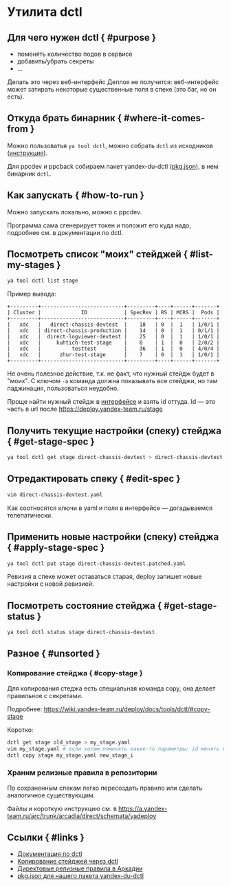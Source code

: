 # Утилита dctl

## Для чего нужен dctl { #purpose }

- поменять количество подов в сервисе
- добавить/убрать секреты
- ...

Делать это через веб-интерфейс Деплоя не получится: веб-интерфейс может затирать некоторые существенные поля в спеке (это баг, но он есть).

## Откуда брать бинарник { #where-it-comes-from }

Можно пользоватья `ya tool dctl`, можно собрать `dctl` из исходников ([инструкция](https://wiki.yandex-team.ru/deploy/docs/tools/dctl/#build)).

Для ppcdev и ppcback собираем пакет yandex-du-dctl ([pkg.json](https://a.yandex-team.ru/arc/trunk/arcadia/direct/infra/direct-utils/dctl/pkg.json)), в нем бинарник `dctl`.

## Как запускать { #how-to-run }

Можно запускать локально, можно с ppcdev. 

Программа cама сгенерирует токен и положит его куда надо, подробнее см. в документации по dctl. 

## Посмотреть список "моих" стейджей { #list-my-stages }

```sh
ya tool dctl list stage
```
Пример вывода:
```
+---------+---------------------------+---------+----+------+-------+
| Cluster |             ID            | SpecRev | RS | MCRS |  Pods |
+---------+---------------------------+---------+----+------+-------+
|   xdc   |   direct-chassis-devtest  |    18   | 0  |  1   | 1/0/1 |
|   xdc   | direct-chassis-production |    14   | 0  |  1   | 0/1/1 |
|   xdc   |  direct-logviewer-devtest |    25   | 0  |  1   | 1/0/1 |
|   xdc   |     kuhtich-test-stage    |    8    | 1  |  0   | 2/0/2 |
|   xdc   |          testtest         |    36   | 1  |  0   | 4/0/4 |
|   xdc   |      zhur-test-stage      |    7    | 0  |  1   | 1/0/1 |
+---------+---------------------------+---------+----+------+-------+
```

Не очень полезное действие, т.к. не факт, что нужный стейдж будет в "моих". 
С ключом ```-a``` команда должна показывать все стейджи, но там паджинация, пользоваться неудобно. 

Проще найти нужный стейдж в [интерфейсе](https://deploy.yandex-team.ru) и взять id оттуда. Id — это часть в url после https://deploy.yandex-team.ru/stage


## Получить текущие настройки (спеку) стейджа { #get-stage-spec }

```sh
ya tool dctl get stage direct-chassis-devtest > direct-chassis-devtest.yaml
```

## Отредактировать спеку { #edit-spec }

```sh
vim direct-chassis-devtest.yaml
```

Как соотносятся ключи в yaml и поля в интерфейсе — догадываемся телепатически. 


## Применить новые настройки (спеку) стейджа { #apply-stage-spec }

```sh
ya tool dctl put stage direct-chassis-devtest.patched.yaml
```

Ревизия в спеке может оставаться старая, deploy запишет новые настройки с новой ревизией.


## Посмотреть состояние стейджа { #get-stage-status }

```sh
ya tool dctl status stage direct-chassis-devtest
```

## Разное { #unsorted }

### Копирование стейджа { #copy-stage }

Для копирования стеджа есть специальная команда copy, она делает правильное с секретами. 

Подробнее: <https://wiki.yandex-team.ru/deploy/docs/tools/dctl/#copy-stage>

Коротко:

```sh
dctl get stage old_stage > my_stage.yaml
vim my_stage.yaml # если хотим поменять какие-то параметры; id менять не надо
dctl copy stage my_stage.yaml new_stage_i
```

### Храним релизные правила в репозитории

По сохраненным спекам легко пересоздать правило или сделать аналогичное существующим. 

Файлы и короткую инструкцию см. в <https://a.yandex-team.ru/arc/trunk/arcadia/direct/schemata/yadeploy>


## Ссылки { #links }

- [Документация по dctl](https://deploy.yandex-team.ru/docs/reference/tools/dctl)
- [Копирование стейджей через dctl](https://wiki.yandex-team.ru/deploy/docs/tools/dctl/#copy-stage)
- [Директовые релизные правила в Аркадии](https://a.yandex-team.ru/arc/trunk/arcadia/direct/schemata/yadeploy)
- [pkg.json для нашего пакета yandex-du-dctl](https://a.yandex-team.ru/arc/trunk/arcadia/direct/infra/direct-utils/dctl/pkg.json)
